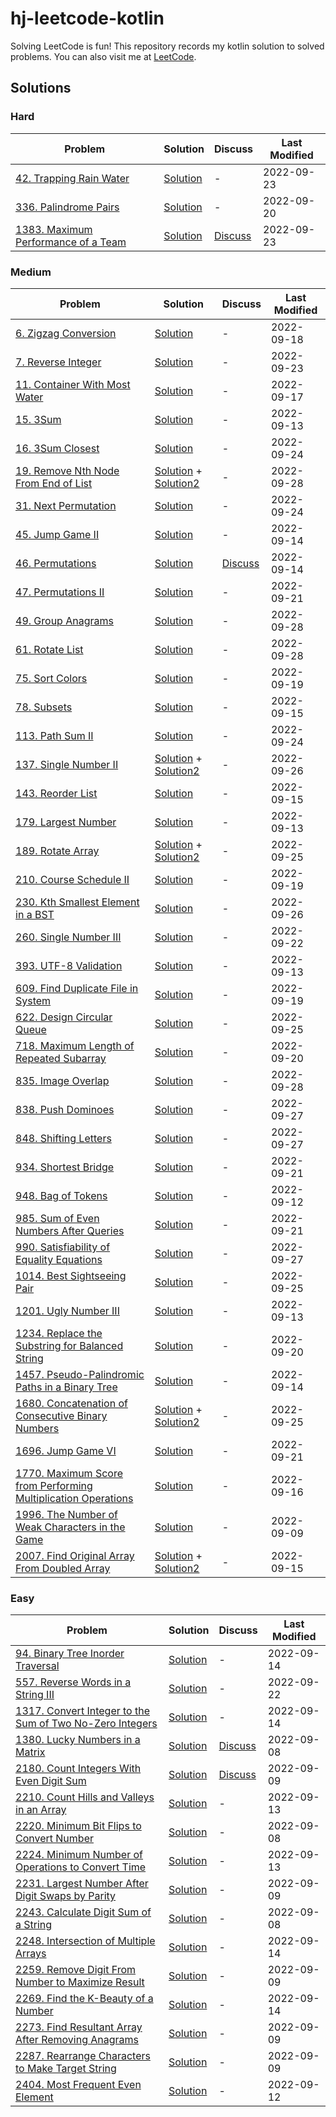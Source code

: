 # hj-leetcode-kotlin

Solving LeetCode is fun! This repository records my kotlin solution to solved problems. You can also visit me
at [LeetCode](https://leetcode.com/hj-core/).

## Solutions

### Hard
| Problem                                                                                             | Solution                                                                   | Discuss                                                                                                                                                 | Last Modified |
|-----------------------------------------------------------------------------------------------------|----------------------------------------------------------------------------|---------------------------------------------------------------------------------------------------------------------------------------------------------|---------------|
| [42. Trapping Rain Water](https://leetcode.com/problems/trapping-rain-water/)                       | [Solution](src/main/kotlin/com/hj/leetcode/kotlin/problem42/Solution.kt)   | -                                                                                                                                                       | 2022-09-23    |
| [336. Palindrome Pairs](https://leetcode.com/problems/palindrome-pairs/)                            | [Solution](src/main/kotlin/com/hj/leetcode/kotlin/problem336/Solution.kt)  | -                                                                                                                                                       | 2022-09-20    |
| [1383. Maximum Performance of a Team](https://leetcode.com/problems/maximum-performance-of-a-team/) | [Solution](src/main/kotlin/com/hj/leetcode/kotlin/problem1383/Solution.kt) | [Discuss](https://leetcode.com/problems/maximum-performance-of-a-team/discuss/2560866/My-kotlin-solution-with-explanation-time-O(NLogN)-and-space-O(N)) | 2022-09-23    |


### Medium
| Problem                                                                                                                                                 | Solution                                                                                                                                                  | Discuss                                                                                                                           | Last Modified |
|---------------------------------------------------------------------------------------------------------------------------------------------------------|-----------------------------------------------------------------------------------------------------------------------------------------------------------|-----------------------------------------------------------------------------------------------------------------------------------|---------------|
| [6. Zigzag Conversion](https://leetcode.com/problems/zigzag-conversion/)                                                                                | [Solution](src/main/kotlin/com/hj/leetcode/kotlin/problem6/Solution.kt)                                                                                   | -                                                                                                                                 | 2022-09-18    |
| [7. Reverse Integer](https://leetcode.com/problems/reverse-integer/)                                                                                    | [Solution](src/main/kotlin/com/hj/leetcode/kotlin/problem7/Solution.kt)                                                                                   | -                                                                                                                                 | 2022-09-23    |
| [11. Container With Most Water](https://leetcode.com/problems/container-with-most-water/)                                                               | [Solution](src/main/kotlin/com/hj/leetcode/kotlin/problem11/Solution.kt)                                                                                  | -                                                                                                                                 | 2022-09-17    |
| [15. 3Sum](https://leetcode.com/problems/3sum/)                                                                                                         | [Solution](src/main/kotlin/com/hj/leetcode/kotlin/problem15/Solution.kt)                                                                                  | -                                                                                                                                 | 2022-09-13    |
| [16. 3Sum Closest](https://leetcode.com/problems/3sum-closest/)                                                                                         | [Solution](src/main/kotlin/com/hj/leetcode/kotlin/problem16/Solution.kt)                                                                                  | -                                                                                                                                 | 2022-09-24    |
| [19. Remove Nth Node From End of List](https://leetcode.com/problems/remove-nth-node-from-end-of-list/)                                                 | [Solution](src/main/kotlin/com/hj/leetcode/kotlin/problem19/Solution.kt) + [Solution2](src/main/kotlin/com/hj/leetcode/kotlin/problem19/Solution2.kt)     | -                                                                                                                                 | 2022-09-28    |
| [31. Next Permutation](https://leetcode.com/problems/next-permutation/)                                                                                 | [Solution](src/main/kotlin/com/hj/leetcode/kotlin/problem31/Solution.kt)                                                                                  | -                                                                                                                                 | 2022-09-24    |
| [45. Jump Game II](https://leetcode.com/problems/jump-game-ii/)                                                                                         | [Solution](src/main/kotlin/com/hj/leetcode/kotlin/problem45/Solution.kt)                                                                                  | -                                                                                                                                 | 2022-09-14    |
| [46. Permutations](https://leetcode.com/problems/permutations/)                                                                                         | [Solution](src/main/kotlin/com/hj/leetcode/kotlin/problem46/Solution.kt)                                                                                  | [Discuss](https://leetcode.com/problems/permutations/discuss/2571061/My-kotlin-solution-with-explanation-solved-through-rotation) | 2022-09-14    |
| [47. Permutations II](https://leetcode.com/problems/permutations-ii/)                                                                                   | [Solution](src/main/kotlin/com/hj/leetcode/kotlin/problem47/Solution.kt)                                                                                  | -                                                                                                                                 | 2022-09-21    |
| [49. Group Anagrams](https://leetcode.com/problems/group-anagrams/)                                                                                     | [Solution](src/main/kotlin/com/hj/leetcode/kotlin/problem49/Solution.kt)                                                                                  | -                                                                                                                                 | 2022-09-28    |
| [61. Rotate List](https://leetcode.com/problems/rotate-list/)                                                                                           | [Solution](src/main/kotlin/com/hj/leetcode/kotlin/problem61/Solution.kt)                                                                                  | -                                                                                                                                 | 2022-09-28    |
| [75. Sort Colors](https://leetcode.com/problems/sort-colors/)                                                                                           | [Solution](src/main/kotlin/com/hj/leetcode/kotlin/problem75/Solution.kt)                                                                                  | -                                                                                                                                 | 2022-09-19    |
| [78. Subsets](https://leetcode.com/problems/subsets/)                                                                                                   | [Solution](src/main/kotlin/com/hj/leetcode/kotlin/problem78/Solution.kt)                                                                                  | -                                                                                                                                 | 2022-09-15    |
| [113. Path Sum II](https://leetcode.com/problems/path-sum-ii/)                                                                                          | [Solution](src/main/kotlin/com/hj/leetcode/kotlin/problem113/Solution.kt)                                                                                 | -                                                                                                                                 | 2022-09-24    |
| [137. Single Number II](https://leetcode.com/problems/single-number-ii/)                                                                                | [Solution](src/main/kotlin/com/hj/leetcode/kotlin/problem137/Solution.kt) + [Solution2](src/main/kotlin/com/hj/leetcode/kotlin/problem137/Solution2.kt)   | -                                                                                                                                 | 2022-09-26    |
| [143. Reorder List](https://leetcode.com/problems/reorder-list/)                                                                                        | [Solution](src/main/kotlin/com/hj/leetcode/kotlin/problem143/Solution.kt)                                                                                 | -                                                                                                                                 | 2022-09-15    |
| [179. Largest Number](https://leetcode.com/problems/largest-number/)                                                                                    | [Solution](src/main/kotlin/com/hj/leetcode/kotlin/problem179/Solution.kt)                                                                                 | -                                                                                                                                 | 2022-09-13    |
| [189. Rotate Array](https://leetcode.com/problems/rotate-array/)                                                                                        | [Solution](src/main/kotlin/com/hj/leetcode/kotlin/problem189/Solution.kt) + [Solution2](src/main/kotlin/com/hj/leetcode/kotlin/problem189/Solution2.kt)   | -                                                                                                                                 | 2022-09-25    |
| [210. Course Schedule II](https://leetcode.com/problems/course-schedule-ii/)                                                                            | [Solution](src/main/kotlin/com/hj/leetcode/kotlin/problem210/Solution.kt)                                                                                 | -                                                                                                                                 | 2022-09-19    |
| [230. Kth Smallest Element in a BST](https://leetcode.com/problems/kth-smallest-element-in-a-bst/)                                                      | [Solution](src/main/kotlin/com/hj/leetcode/kotlin/problem230/Solution.kt)                                                                                 | -                                                                                                                                 | 2022-09-26    |
| [260. Single Number III](https://leetcode.com/problems/single-number-iii/)                                                                              | [Solution](src/main/kotlin/com/hj/leetcode/kotlin/problem260/Solution.kt)                                                                                 | -                                                                                                                                 | 2022-09-22    |
| [393. UTF-8 Validation](https://leetcode.com/problems/utf-8-validation/)                                                                                | [Solution](src/main/kotlin/com/hj/leetcode/kotlin/problem393/Solution.kt)                                                                                 | -                                                                                                                                 | 2022-09-13    |
| [609. Find Duplicate File in System](https://leetcode.com/problems/find-duplicate-file-in-system/)                                                      | [Solution](src/main/kotlin/com/hj/leetcode/kotlin/problem609/Solution.kt)                                                                                 | -                                                                                                                                 | 2022-09-19    |
| [622. Design Circular Queue](https://leetcode.com/problems/design-circular-queue/)                                                                      | [Solution](src/main/kotlin/com/hj/leetcode/kotlin/problem622/Solution.kt)                                                                                 | -                                                                                                                                 | 2022-09-25    |
| [718. Maximum Length of Repeated Subarray](https://leetcode.com/problems/maximum-length-of-repeated-subarray/)                                          | [Solution](src/main/kotlin/com/hj/leetcode/kotlin/problem718/Solution.kt)                                                                                 | -                                                                                                                                 | 2022-09-20    |
| [835. Image Overlap](https://leetcode.com/problems/image-overlap/)                                                                                      | [Solution](src/main/kotlin/com/hj/leetcode/kotlin/problem835/Solution.kt)                                                                                 | -                                                                                                                                 | 2022-09-28    |
| [838. Push Dominoes](https://leetcode.com/problems/push-dominoes/)                                                                                      | [Solution](src/main/kotlin/com/hj/leetcode/kotlin/problem838/Solution.kt)                                                                                 | -                                                                                                                                 | 2022-09-27    |
| [848. Shifting Letters](https://leetcode.com/problems/shifting-letters/)                                                                                | [Solution](src/main/kotlin/com/hj/leetcode/kotlin/problem848/Solution.kt)                                                                                 | -                                                                                                                                 | 2022-09-27    |
| [934. Shortest Bridge](https://leetcode.com/problems/shortest-bridge/)                                                                                  | [Solution](src/main/kotlin/com/hj/leetcode/kotlin/problem934/Solution.kt)                                                                                 | -                                                                                                                                 | 2022-09-21    |
| [948. Bag of Tokens](https://leetcode.com/problems/bag-of-tokens/)                                                                                      | [Solution](src/main/kotlin/com/hj/leetcode/kotlin/problem948/Solution.kt)                                                                                 | -                                                                                                                                 | 2022-09-12    |
| [985. Sum of Even Numbers After Queries](https://leetcode.com/problems/sum-of-even-numbers-after-queries/)                                              | [Solution](src/main/kotlin/com/hj/leetcode/kotlin/problem985/Solution.kt)                                                                                 | -                                                                                                                                 | 2022-09-21    |
| [990. Satisfiability of Equality Equations](https://leetcode.com/problems/satisfiability-of-equality-equations/)                                        | [Solution](src/main/kotlin/com/hj/leetcode/kotlin/problem990/Solution.kt)                                                                                 | -                                                                                                                                 | 2022-09-27    |
| [1014. Best Sightseeing Pair](https://leetcode.com/problems/best-sightseeing-pair/)                                                                     | [Solution](src/main/kotlin/com/hj/leetcode/kotlin/problem1014/Solution.kt)                                                                                | -                                                                                                                                 | 2022-09-25    |
| [1201. Ugly Number III](https://leetcode.com/problems/ugly-number-iii/)                                                                                 | [Solution](src/main/kotlin/com/hj/leetcode/kotlin/problem1201/Solution.kt)                                                                                | -                                                                                                                                 | 2022-09-13    |
| [1234. Replace the Substring for Balanced String](https://leetcode.com/problems/replace-the-substring-for-balanced-string/)                             | [Solution](src/main/kotlin/com/hj/leetcode/kotlin/problem1234/Solution.kt)                                                                                | -                                                                                                                                 | 2022-09-20    |
| [1457. Pseudo-Palindromic Paths in a Binary Tree](https://leetcode.com/problems/pseudo-palindromic-paths-in-a-binary-tree/)                             | [Solution](src/main/kotlin/com/hj/leetcode/kotlin/problem1457/Solution.kt)                                                                                | -                                                                                                                                 | 2022-09-14    |
| [1680. Concatenation of Consecutive Binary Numbers](https://leetcode.com/problems/concatenation-of-consecutive-binary-numbers/)                         | [Solution](src/main/kotlin/com/hj/leetcode/kotlin/problem1680/Solution.kt) + [Solution2](src/main/kotlin/com/hj/leetcode/kotlin/problem1680/Solution2.kt) | -                                                                                                                                 | 2022-09-25    |
| [1696. Jump Game VI](https://leetcode.com/problems/jump-game-vi/)                                                                                       | [Solution](src/main/kotlin/com/hj/leetcode/kotlin/problem1696/Solution.kt)                                                                                | -                                                                                                                                 | 2022-09-21    |
| [1770. Maximum Score from Performing Multiplication Operations](https://leetcode.com/problems/maximum-score-from-performing-multiplication-operations/) | [Solution](src/main/kotlin/com/hj/leetcode/kotlin/problem1770/Solution.kt)                                                                                | -                                                                                                                                 | 2022-09-16    |
| [1996. The Number of Weak Characters in the Game](https://leetcode.com/problems/the-number-of-weak-characters-in-the-game/)                             | [Solution](src/main/kotlin/com/hj/leetcode/kotlin/problem1996/Solution.kt)                                                                                | -                                                                                                                                 | 2022-09-09    |
| [2007. Find Original Array From Doubled Array](https://leetcode.com/problems/find-original-array-from-doubled-array/)                                   | [Solution](src/main/kotlin/com/hj/leetcode/kotlin/problem2007/Solution.kt) + [Solution2](src/main/kotlin/com/hj/leetcode/kotlin/problem2007/Solution2.kt) | -                                                                                                                                 | 2022-09-15    |

### Easy

| Problem                                                                                                                                       | Solution                                                                   | Discuss                                                                                                                                                                  | Last Modified |
|-----------------------------------------------------------------------------------------------------------------------------------------------|----------------------------------------------------------------------------|--------------------------------------------------------------------------------------------------------------------------------------------------------------------------|---------------|
| [94. Binary Tree Inorder Traversal](https://leetcode.com/problems/binary-tree-inorder-traversal/)                                             | [Solution](src/main/kotlin/com/hj/leetcode/kotlin/problem94/Solution.kt)   | -                                                                                                                                                                        | 2022-09-14    |
| [557. Reverse Words in a String III](https://leetcode.com/problems/reverse-words-in-a-string-iii/)                                            | [Solution](src/main/kotlin/com/hj/leetcode/kotlin/problem557/Solution.kt)  | -                                                                                                                                                                        | 2022-09-22    |
| [1317. Convert Integer to the Sum of Two No-Zero Integers](https://leetcode.com/problems/convert-integer-to-the-sum-of-two-no-zero-integers/) | [Solution](src/main/kotlin/com/hj/leetcode/kotlin/problem1317/Solution.kt) | -                                                                                                                                                                        | 2022-09-14    |
| [1380. Lucky Numbers in a Matrix](https://leetcode.com/problems/lucky-numbers-in-a-matrix/)                                                   | [Solution](src/main/kotlin/com/hj/leetcode/kotlin/problem1380/Solution.kt) | [Discuss](https://leetcode.com/problems/lucky-numbers-in-a-matrix/discuss/2483179/my-kotlin-solution-with-explanation-time-omn-and-space-o1)                             | 2022-09-08    |
| [2180. Count Integers With Even Digit Sum](https://leetcode.com/problems/count-integers-with-even-digit-sum/)                                 | [Solution](src/main/kotlin/com/hj/leetcode/kotlin/problem2180/Solution.kt) | [Discuss](https://leetcode.com/problems/count-integers-with-even-digit-sum/discuss/2524552/My-kotlin-solution-with-very-easy-explanation-time-O(LogN)-and-space-O(LogN)) | 2022-09-09    |
| [2210. Count Hills and Valleys in an Array](https://leetcode.com/problems/count-hills-and-valleys-in-an-array/)                               | [Solution](src/main/kotlin/com/hj/leetcode/kotlin/problem2210/Solution.kt) | -                                                                                                                                                                        | 2022-09-13    |
| [2220. Minimum Bit Flips to Convert Number](https://leetcode.com/problems/minimum-bit-flips-to-convert-number/)                               | [Solution](src/main/kotlin/com/hj/leetcode/kotlin/problem2220/Solution.kt) | -                                                                                                                                                                        | 2022-09-08    |               
| [2224. Minimum Number of Operations to Convert Time](https://leetcode.com/problems/minimum-number-of-operations-to-convert-time/)             | [Solution](src/main/kotlin/com/hj/leetcode/kotlin/problem2224/Solution.kt) | -                                                                                                                                                                        | 2022-09-13    |
| [2231. Largest Number After Digit Swaps by Parity](https://leetcode.com/problems/largest-number-after-digit-swaps-by-parity/)                 | [Solution](src/main/kotlin/com/hj/leetcode/kotlin/problem2231/Solution.kt) | -                                                                                                                                                                        | 2022-09-09    |
| [2243. Calculate Digit Sum of a String](https://leetcode.com/problems/calculate-digit-sum-of-a-string/)                                       | [Solution](src/main/kotlin/com/hj/leetcode/kotlin/problem2243/Solution.kt) | -                                                                                                                                                                        | 2022-09-08    |
| [2248. Intersection of Multiple Arrays](https://leetcode.com/problems/intersection-of-multiple-arrays/)                                       | [Solution](src/main/kotlin/com/hj/leetcode/kotlin/problem2248/Solution.kt) | -                                                                                                                                                                        | 2022-09-14    |
| [2259. Remove Digit From Number to Maximize Result](https://leetcode.com/problems/remove-digit-from-number-to-maximize-result/)               | [Solution](src/main/kotlin/com/hj/leetcode/kotlin/problem2259/Solution.kt) | -                                                                                                                                                                        | 2022-09-09    |
| [2269. Find the K-Beauty of a Number](https://leetcode.com/problems/find-the-k-beauty-of-a-number/)                                           | [Solution](src/main/kotlin/com/hj/leetcode/kotlin/problem2269/Solution.kt) | -                                                                                                                                                                        | 2022-09-14    |
| [2273. Find Resultant Array After Removing Anagrams](https://leetcode.com/problems/find-resultant-array-after-removing-anagrams/)             | [Solution](src/main/kotlin/com/hj/leetcode/kotlin/problem2273/Solution.kt) | -                                                                                                                                                                        | 2022-09-09    |
| [2287. Rearrange Characters to Make Target String](https://leetcode.com/problems/rearrange-characters-to-make-target-string/)                 | [Solution](src/main/kotlin/com/hj/leetcode/kotlin/problem2287/Solution.kt) | -                                                                                                                                                                        | 2022-09-09    |
| [2404. Most Frequent Even Element](https://leetcode.com/problems/most-frequent-even-element/)                                                 | [Solution](src/main/kotlin/com/hj/leetcode/kotlin/problem2404/Solution.kt) | -                                                                                                                                                                        | 2022-09-12    |